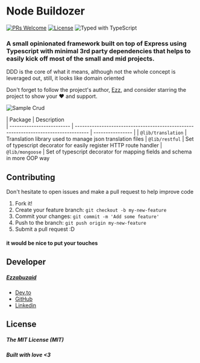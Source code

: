# Node Buildozer
  [![PRs Welcome](https://img.shields.io/badge/PRs-welcome-brightgreen.svg)](https://github.com/ezzabuzaid/document-storage/pulls)  [![License](https://flat.badgen.net/npm/license/@ezzabuzaid/document-storage)](https://www.npmjs.com/package/@ezzabuzaid/document-storage) ![Typed with TypeScript](https://flat.badgen.net/badge/icon/Typed?icon=typescript&label&labelColor=blue&color=555555)


### A small opinionated framework built on top of Express using Typescript with minimal 3rd party dependencies that helps to easily kick off most of the small and mid projects.
DDD is the core of what it means, although not the whole concept is leveraged out, still, it looks like domain oriented

Don't forget to follow the project's author, [Ezz](https://github.com/ezzabuzaid), and consider starring the project to show your ❤️ and support.


![Sample Crud](https://media-exp1.licdn.com/dms/image/C4D22AQFXto7aXpbAfw/feedshare-shrink_2048_1536/0?e=1588809600&v=beta&t=Hw7RYWdgfrbs8pq8Xp5OunZWVzwdfMmPBdXTkaHVyXA)


| Package                   | Description                                                                         
| ------------------------- | ----------------------------------------------------------------------------------- | ---------------- |
| `@lib/translation`            | Translation library used to manage json translation files
| `@lib/restful`       | Set of typescript decorator for easily register HTTP route handler 
| `@lib/mongoose`    | Set of typescript decorator for mapping fields and schema in more OOP way


## Contributing
Don't hesitate to open issues and make a pull request to help improve code
1.  Fork it!
2.  Create your feature branch: `git checkout -b my-new-feature`
3.  Commit your changes: `git commit -m 'Add some feature'`
4.  Push to the branch: `git push origin my-new-feature`
5.  Submit a pull request :D
#### it would be nice to put your touches


## Developer
##### [Ezzabuzaid](mailto:ezzabuzaid@hotmail.com)
- [Dev.to](https://dev.to/ezzabuzaid)
- [GitHub](https://github.com/ezzabuzaid)
- [Linkedin](https://www.linkedin.com/in/ezzabuzaid)

## License
##### The MIT License (MIT)

##### Built with love <3

<!--stackedit_data:
eyJoaXN0b3J5IjpbLTEzNTM4MTY0NjIsMTE4OTE0ODMxMiwtOD
gyMDkxOTQxLC0xNDc5OTU2NTk4LC04NDI1MzI4NjVdfQ==
-->